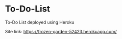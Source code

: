 # To-Do-List
To-Do List deployed using Heroku

Site link: https://frozen-garden-52423.herokuapp.com/
